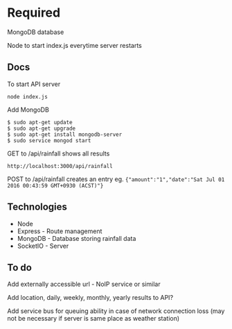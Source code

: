 Required
========
MongoDB database

Node to start index.js everytime server restarts


Docs
----
To start API server
```
node index.js
```

Add MongoDB
```
$ sudo apt-get update
$ sudo apt-get upgrade
$ sudo apt-get install mongodb-server
$ sudo service mongod start
```

GET to /api/rainfall shows all results
```
http://localhost:3000/api/rainfall
```

POST to /api/rainfall creates an entry eg.
`{"amount":"1","date":"Sat Jul 01 2016 00:43:59 GMT+0930 (ACST)"}`


Technologies
------------
* Node
* Express - Route management
* MongoDB - Database storing rainfall data
* SocketIO - Server


To do
-----
Add externally accessible url - NoIP service or similar

Add location, daily, weekly, monthly, yearly results to API?

Add service bus for queuing ability in case of network connection loss (may not be necessary if server is same place as weather station)
